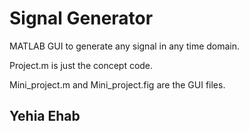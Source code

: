 # Signal Generator

MATLAB GUI to generate any signal in any time domain.

Project.m is just the concept code.

Mini_project.m and Mini_project.fig are the GUI files.

## Yehia Ehab

